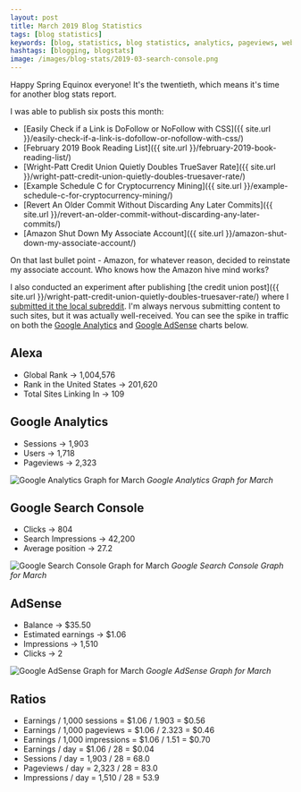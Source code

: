 ```yaml
---
layout: post
title: March 2019 Blog Statistics
tags: [blog statistics]
keywords: [blog, statistics, blog statistics, analytics, pageviews, webmaster, webmaster tools, alexa, google]
hashtags: [blogging, blogstats]
image: /images/blog-stats/2019-03-search-console.png
---
```


Happy Spring Equinox everyone! It's the twentieth, which means it's time for another blog stats report.

I was able to publish six posts this month:

* [Easily Check if a Link is DoFollow or NoFollow with CSS]({{ site.url }}/easily-check-if-a-link-is-dofollow-or-nofollow-with-css/)
* [February 2019 Book Reading List]({{ site.url }}/february-2019-book-reading-list/)
* [Wright-Patt Credit Union Quietly Doubles TrueSaver Rate]({{ site.url }}/wright-patt-credit-union-quietly-doubles-truesaver-rate/)
* [Example Schedule C for Cryptocurrency Mining]({{ site.url }}/example-schedule-c-for-cryptocurrency-mining/)
* [Revert An Older Commit Without Discarding Any Later Commits]({{ site.url }}/revert-an-older-commit-without-discarding-any-later-commits/)
* [Amazon Shut Down My Associate Account]({{ site.url }}/amazon-shut-down-my-associate-account/)

On that last bullet point - Amazon, for whatever reason, decided to reinstate my associate account. Who knows how the Amazon hive mind works?

I also conducted an experiment after publishing [the credit union post]({{ site.url }}/wright-patt-credit-union-quietly-doubles-truesaver-rate/) where I [submitted it the local subreddit](https://www.reddit.com/r/dayton/comments/aw73bv/wrightpatt_credit_union_quietly_doubles_truesaver/). I'm always nervous submitting content to such sites, but it was actually well-received. You can see the spike in traffic on both the [Google Analytics](#google-analytics) and [Google AdSense](#adsense) charts below.

## Alexa

* Global Rank &rarr; 1,004,576
* Rank in the United States &rarr; 201,620
* Total Sites Linking In &rarr; 109

## Google Analytics

* Sessions &rarr; 1,903
* Users &rarr; 1,718
* Pageviews &rarr; 2,323

![Google Analytics Graph for March](/images/blog-stats/2019-03-stats.png)
*Google Analytics Graph for March*

## Google Search Console

* Clicks &rarr; 804
* Search Impressions &rarr; 42,200
* Average position &rarr; 27.2

![Google Search Console Graph for March](/images/blog-stats/2019-03-search-console.png)
*Google Search Console Graph for March*

## AdSense

* Balance &rarr; $35.50
* Estimated earnings &rarr; $1.06
* Impressions &rarr; 1,510
* Clicks &rarr; 2

![Google AdSense Graph for March](/images/blog-stats/2019-03-adsense.png)
*Google AdSense Graph for March*

## Ratios

* Earnings / 1,000 sessions = $1.06 / 1.903 = $0.56
* Earnings / 1,000 pageviews = $1.06 / 2.323 = $0.46
* Earnings / 1,000 impressions = $1.06 / 1.51 = $0.70
* Earnings / day = $1.06 / 28 = $0.04
* Sessions / day = 1,903 / 28 = 68.0
* Pageviews / day = 2,323 / 28 = 83.0
* Impressions / day = 1,510 / 28 = 53.9

